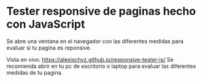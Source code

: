 # Tester responsive de paginas hecho con JavaScript

Se abre una ventana en el navegador con las diferentes medidas para evaluar si tu pagina es reponsive.

Vista en vivo: https://alexischvz.github.io/responsive-tester-js/
Se recomienda abrir en tu pc de escritorio o laptop para evaluar las diferentes medidas de tu pagina.
